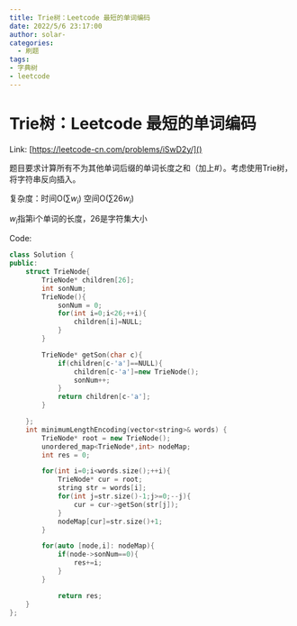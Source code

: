 ```yaml
---
title: Trie树：Leetcode 最短的单词编码
date: 2022/5/6 23:17:00
author: solar-
categories: 
  - 刷题
tags:
- 字典树
- leetcode
---
```


# Trie树：Leetcode 最短的单词编码

Link: [https://leetcode-cn.com/problems/iSwD2y/]()

题目要求计算所有不为其他单词后缀的单词长度之和（加上#）。考虑使用Trie树，将字符串反向插入。

复杂度：时间O($\sum{w_i}$) 空间O($\sum{26w_i}$)

$w_i$指第i个单词的长度，26是字符集大小

Code:

```c++
class Solution {
public:
    struct TrieNode{
        TrieNode* children[26];
        int sonNum;
        TrieNode(){
            sonNum = 0;
            for(int i=0;i<26;++i){
                children[i]=NULL;
            }
        }

        TrieNode* getSon(char c){
            if(children[c-'a']==NULL){
                children[c-'a']=new TrieNode();
                sonNum++;
            }
            return children[c-'a'];
        }

    };
    int minimumLengthEncoding(vector<string>& words) {
        TrieNode* root = new TrieNode();
        unordered_map<TrieNode*,int> nodeMap;
        int res = 0;

        for(int i=0;i<words.size();++i){
            TrieNode* cur = root;
            string str = words[i];
            for(int j=str.size()-1;j>=0;--j){
                cur = cur->getSon(str[j]);
            }
            nodeMap[cur]=str.size()+1;
        }

        for(auto [node,i]: nodeMap){
            if(node->sonNum==0){
                res+=i;
            }
        }

            return res;
    }
};
```

